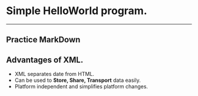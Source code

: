 Simple HelloWorld program.
==========================
---

Practice MarkDown
----

Advantages of XML.
---
- XML separates date from HTML.
- Can be used to **Store, Share, Transport** data easily.
- Platform independent and simplifies platform changes.

